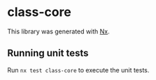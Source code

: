# class-core

This library was generated with [Nx](https://nx.dev).

## Running unit tests

Run `nx test class-core` to execute the unit tests.

